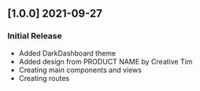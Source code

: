 ## [1.0.0] 2021-09-27

### Initial Release

- Added DarkDashboard theme
- Added design from PRODUCT NAME by Creative Tim
- Creating main components and views
- Creating routes
